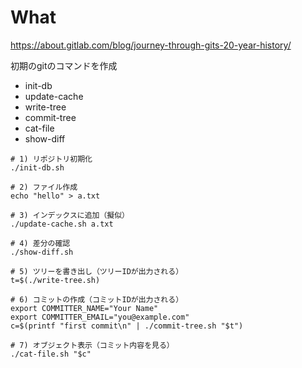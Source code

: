 # What

https://about.gitlab.com/blog/journey-through-gits-20-year-history/

初期のgitのコマンドを作成
- init-db
- update-cache
- write-tree
- commit-tree
- cat-file
- show-diff

```
# 1) リポジトリ初期化
./init-db.sh

# 2) ファイル作成
echo "hello" > a.txt

# 3) インデックスに追加（擬似）
./update-cache.sh a.txt

# 4) 差分の確認
./show-diff.sh

# 5) ツリーを書き出し（ツリーIDが出力される）
t=$(./write-tree.sh)

# 6) コミットの作成（コミットIDが出力される）
export COMMITTER_NAME="Your Name"
export COMMITTER_EMAIL="you@example.com"
c=$(printf "first commit\n" | ./commit-tree.sh "$t")

# 7) オブジェクト表示（コミット内容を見る）
./cat-file.sh "$c"
```
